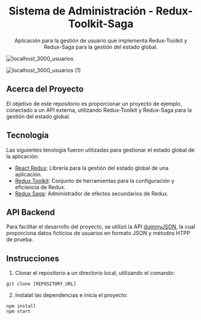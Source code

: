 <h1 align="center">Sistema de Administración - Redux-Toolkit-Saga</h1>
<p align="center">Aplicación para la gestión de usuario que implementa Redux-Toolkit y Redux-Saga para la gestión del estado global.</p>

![localhost_3000_usuarios](https://user-images.githubusercontent.com/79425171/196410724-620faca7-eda5-4a9b-8d38-299500efaa18.png)

![localhost_3000_usuarios (1)](https://user-images.githubusercontent.com/79425171/196410734-92c365a6-3f7b-4140-8241-c5e62bc92e8d.png)

<h2>Acerca del Proyecto</h2>
El objetivo de este repositorio es proporcionar un proyecto de ejemplo, conectado a un API externa, utilizando Redux-Toolkit y Redux-Saga para la gestión del estado global. 

<h2>Tecnología</h2>
Las siguientes tenología fueron utilizadas para gestionar el estado global de la aplicación:

- [React Redux](https://react-redux.js.org/): Librería para la gestión del estado global de una aplicación.
- [Redux Toolkit](https://redux-toolkit.js.org/): Conjunto de herramientas para la configuración y eficiencia de Redux.
- [Redux Saga](https://redux-saga.js.org/): Administrador de efectos secundarios de Redux.

<h2>API Backend</h2>

Para facilitar el desarrollo del proyecto, se utilizó la API [dummyJSON](https://dummyjson.com/), la cual proporciona datos ficticios de usuarios en formato JSON y métodos HTPP de prueba.


<h2>Instrucciones</h2>

1. Clonar el repositorio a un directorio local, utilizando el comando:

```
git clone [REPOSITORY_URL]
```

2. Instalat las dependencias e inicia el proyecto:

```
npm install
npm start
```
